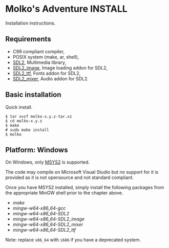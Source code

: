 Molko's Adventure INSTALL
=========================

Installation instructions.

Requirements
------------

- C99 compliant compiler,
- POSIX system (make, ar, shell),
- [SDL2][], Multimedia library,
- [SDL2_image][], Image loading addon for SDL2,
- [SDL2_ttf][], Fonts addon for SDL2,
- [SDL2_mixer][], Audio addon for SDL2.

Basic installation
------------------

Quick install.

	$ tar xvzf molko-x.y.z-tar.xz
	$ cd molko-x.y.z
	$ make
	# sudo make install
	$ molko

Platform: Windows
-----------------

On Windows, only [MSYS2][] is supported.

The code may compile on Microsoft Visual Studio but no support for it is
provided as it is not opensource and not standard compliant.

Once you have MSYS2 installed, simply install the following packages from the
appropriate MinGW shell prior to the chapter above.

- *make*
- *mingw-w64-x86_64-gcc*
- *mingw-w64-x86_64-SDL2*
- *mingw-w64-x86_64-SDL2_image*
- *mingw-w64-x86_64-SDL2_mixer*
- *mingw-w64-x86_64-SDL2_ttf*

Note: replace `x86_64` with `i686` if you have a deprecated system.

[SDL2]: http://libsdl.org
[SDL2_image]: https://www.libsdl.org/projects/SDL_image
[SDL2_ttf]: https://www.libsdl.org/projects/SDL_ttf
[SDL2_mixer]: https://www.libsdl.org/projects/SDL_mixer
[MSYS2]: http://www.msys2.org
